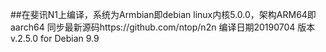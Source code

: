 ##在斐讯N1上编译，系统为Armbian即debian linux内核5.0.0，架构ARM64即aarch64
同步最新源码https://github.com/ntop/n2n
编译日期20190704
版本v.2.5.0 for Debian 9.9


